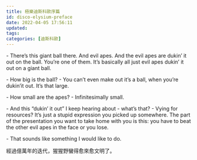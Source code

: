 ```yaml
---
title: 極樂迪斯科歐序篇
id: disco-elysium-preface
date: 2022-04-05 17:56:11
updated:
tags:
categories: [迪斯科歐]
---
```


\- There’s this giant ball there. And evil apes. And the evil apes are dukin’ it out on the ball. You’re one of them. It’s basically all just evil apes dukin’ it out on a giant ball.

\- How big is the ball?
\- You can’t even make out it’s a ball, when you’re dukin’it out. It’s that large.

\- How small are the apes?
\- Infinitesimally small.

\- And this “dukin’ it out” I keep hearing about - what’s that?
\- Vying for resources? It’s just a stupid expression you picked up somewhere. The part of the presentation you want to take home with you is this: you have to beat the other evil apes in the face or you lose.

\- That sounds like something I would like to do.

<!--more-->

經過億萬年的迭代，猩猩野蠻得愈來愈文明了。
